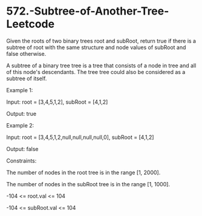 # 572.-Subtree-of-Another-Tree-Leetcode

Given the roots of two binary trees root and subRoot, return true if there is a subtree of root with the same structure and node values of subRoot and false otherwise.


A subtree of a binary tree tree is a tree that consists of a node in tree and all of this node's descendants. The tree tree could also be considered as a subtree of itself.

 

Example 1:


Input: root = [3,4,5,1,2], subRoot = [4,1,2]


Output: true


Example 2:


Input: root = [3,4,5,1,2,null,null,null,null,0], subRoot = [4,1,2]


Output: false
 

Constraints:


The number of nodes in the root tree is in the range [1, 2000].


The number of nodes in the subRoot tree is in the range [1, 1000].


-104 <= root.val <= 104


-104 <= subRoot.val <= 104
